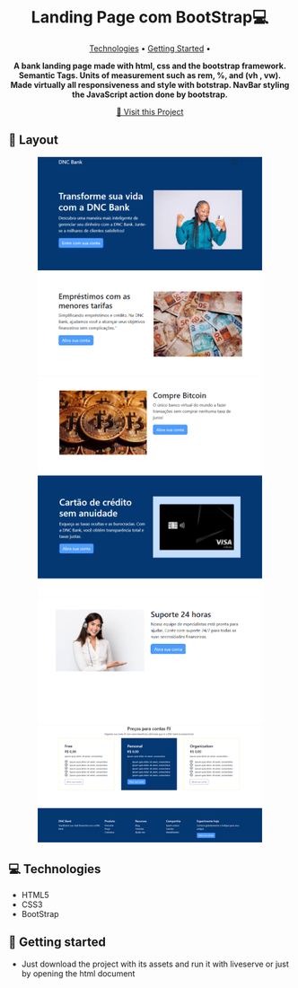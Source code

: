<h1 align="center" style="font-weight: bold;">Landing Page com BootStrap💻</h1>

<p align="center">
 <a href="#tech">Technologies</a> • 
 <a href="#started">Getting Started</a> • 
</p>

<p align="center">
    <b>A bank landing page made with html, css and the bootstrap framework.</b>
    <b>Semantic Tags.
      Units of measurement such as rem, %, and (vh , vw).
      Made virtually all responsiveness and style with botstrap.
      NavBar styling the JavaScript action done by bootstrap.
    </b>
</p>

<p align="center">
     <a href="https://thalesfortes.github.io/LandingPageBank/">📱 Visit this Project</a>
</p>

<h2 id="layout">🎨 Layout</h2>

<p align="center">
      <img src="./assets/section.png" alt="Imagem da pagina demonstrando como ela e" width="400px">
      <img src="./assets/section0.png" alt="Imagem da pagina demonstrando como ela e" width="400px">
      <img src="./assets/section1.png" alt="Imagem da pagina demonstrando como ela e" width="400px">
      <img src="./assets/section2.png" alt="Imagem da pagina demonstrando como ela e" width="400px">
</p>

<h2 id="technologies">💻 Technologies</h2>

- HTML5
- CSS3
- BootStrap

<h2 id="started">🚀 Getting started</h2>

- Just download the project with its assets and run it with liveserve or just by opening the html document

